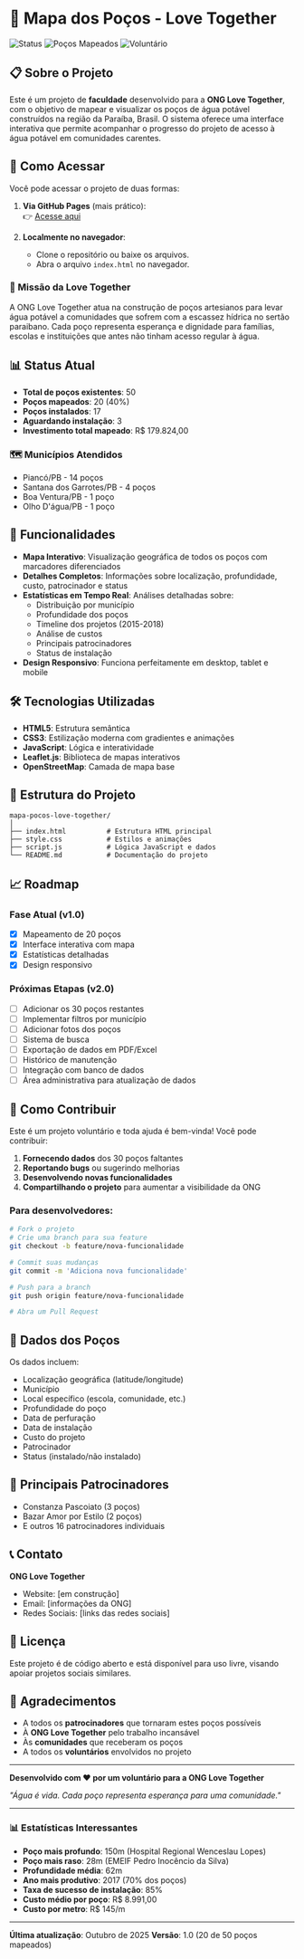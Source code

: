 # 🚰 Mapa dos Poços - Love Together

![Status](https://img.shields.io/badge/status-em%20desenvolvimento-yellow)
![Poços Mapeados](https://img.shields.io/badge/poços%20mapeados-20%2F50-blue)
![Voluntário](https://img.shields.io/badge/projeto-voluntário-green)

## 📋 Sobre o Projeto

Este é um projeto de **faculdade** desenvolvido para a **ONG Love Together**, com o objetivo de mapear e visualizar os poços de água potável construídos na região da Paraíba, Brasil. O sistema oferece uma interface interativa que permite acompanhar o progresso do projeto de acesso à água potável em comunidades carentes.

## 📖 Como Acessar
Você pode acessar o projeto de duas formas:  

1. **Via GitHub Pages** (mais prático):  
   👉 [Acesse aqui](https://tsb89.github.io/ong-love-together-brasil/)  

2. **Localmente no navegador**:  
   - Clone o repositório ou baixe os arquivos.  
   - Abra o arquivo `index.html` no navegador.  

### 🎯 Missão da Love Together

A ONG Love Together atua na construção de poços artesianos para levar água potável a comunidades que sofrem com a escassez hídrica no sertão paraibano. Cada poço representa esperança e dignidade para famílias, escolas e instituições que antes não tinham acesso regular à água.

## 📊 Status Atual

- **Total de poços existentes**: 50
- **Poços mapeados**: 20 (40%)
- **Poços instalados**: 17
- **Aguardando instalação**: 3
- **Investimento total mapeado**: R$ 179.824,00

### 🗺️ Municípios Atendidos

- Piancó/PB - 14 poços
- Santana dos Garrotes/PB - 4 poços
- Boa Ventura/PB - 1 poço
- Olho D'água/PB - 1 poço

## 🚀 Funcionalidades

- **Mapa Interativo**: Visualização geográfica de todos os poços com marcadores diferenciados
- **Detalhes Completos**: Informações sobre localização, profundidade, custo, patrocinador e status
- **Estatísticas em Tempo Real**: Análises detalhadas sobre:
  - Distribuição por município
  - Profundidade dos poços
  - Timeline dos projetos (2015-2018)
  - Análise de custos
  - Principais patrocinadores
  - Status de instalação
- **Design Responsivo**: Funciona perfeitamente em desktop, tablet e mobile

## 🛠️ Tecnologias Utilizadas

- **HTML5**: Estrutura semântica
- **CSS3**: Estilização moderna com gradientes e animações
- **JavaScript**: Lógica e interatividade
- **Leaflet.js**: Biblioteca de mapas interativos
- **OpenStreetMap**: Camada de mapa base

## 📁 Estrutura do Projeto

```
mapa-pocos-love-together/
│
├── index.html          # Estrutura HTML principal
├── style.css           # Estilos e animações
├── script.js           # Lógica JavaScript e dados
└── README.md           # Documentação do projeto
```

## 📈 Roadmap

### Fase Atual (v1.0)
- [x] Mapeamento de 20 poços
- [x] Interface interativa com mapa
- [x] Estatísticas detalhadas
- [x] Design responsivo

### Próximas Etapas (v2.0)
- [ ] Adicionar os 30 poços restantes
- [ ] Implementar filtros por município
- [ ] Adicionar fotos dos poços
- [ ] Sistema de busca
- [ ] Exportação de dados em PDF/Excel
- [ ] Histórico de manutenção
- [ ] Integração com banco de dados
- [ ] Área administrativa para atualização de dados

## 🤝 Como Contribuir

Este é um projeto voluntário e toda ajuda é bem-vinda! Você pode contribuir:

1. **Fornecendo dados** dos 30 poços faltantes
2. **Reportando bugs** ou sugerindo melhorias
3. **Desenvolvendo novas funcionalidades**
4. **Compartilhando o projeto** para aumentar a visibilidade da ONG

### Para desenvolvedores:

```bash
# Fork o projeto
# Crie uma branch para sua feature
git checkout -b feature/nova-funcionalidade

# Commit suas mudanças
git commit -m 'Adiciona nova funcionalidade'

# Push para a branch
git push origin feature/nova-funcionalidade

# Abra um Pull Request
```

## 📝 Dados dos Poços

Os dados incluem:
- Localização geográfica (latitude/longitude)
- Município
- Local específico (escola, comunidade, etc.)
- Profundidade do poço
- Data de perfuração
- Data de instalação
- Custo do projeto
- Patrocinador
- Status (instalado/não instalado)

## 🌟 Principais Patrocinadores

- Constanza Pascoiato (3 poços)
- Bazar Amor por Estilo (2 poços)
- E outros 16 patrocinadores individuais

## 📞 Contato

**ONG Love Together**
- Website: [em construção]
- Email: [informações da ONG]
- Redes Sociais: [links das redes sociais]

## 📄 Licença

Este projeto é de código aberto e está disponível para uso livre, visando apoiar projetos sociais similares.

## 💙 Agradecimentos

- A todos os **patrocinadores** que tornaram estes poços possíveis
- À **ONG Love Together** pelo trabalho incansável
- Às **comunidades** que receberam os poços
- A todos os **voluntários** envolvidos no projeto

---

**Desenvolvido com ❤️ por um voluntário para a ONG Love Together**

*"Água é vida. Cada poço representa esperança para uma comunidade."*

---

### 📊 Estatísticas Interessantes

- **Poço mais profundo**: 150m (Hospital Regional Wenceslau Lopes)
- **Poço mais raso**: 28m (EMEIF Pedro Inocêncio da Silva)
- **Profundidade média**: 62m
- **Ano mais produtivo**: 2017 (70% dos poços)
- **Taxa de sucesso de instalação**: 85%
- **Custo médio por poço**: R$ 8.991,00
- **Custo por metro**: R$ 145/m

---

**Última atualização**: Outubro de 2025
**Versão**: 1.0 (20 de 50 poços mapeados)
